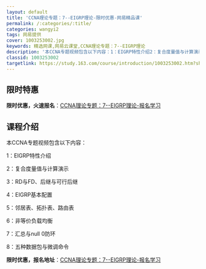 ```yaml
---
layout: default
title: 'CCNA理论专题：7--EIGRP理论-限时优惠-网易精品课'
permalink: /:categories/:title/
categories: wangyi2
tags: 网易提供
cover: 1003253002.jpg
keywords: 精选网课,网易云课堂,CCNA理论专题：7--EIGRP理论
description: '本CCNA专题视频包含以下内容：1：EIGRP特性介绍2：复合度量值与计算演示3：RD与FD、后继与可行后继4：EIGR'
classid: 1003253002
targetlink: https://study.163.com/course/introduction/1003253002.htm?share=1&shareId=1025206652&utm_campaign=share&utm_medium=iphoneShare&utm_source=&utm_u=1025206652
---
```


## 限时特惠

**限时优惠，火速报名**：[CCNA理论专题：7--EIGRP理论-报名学习](https://study.163.com/course/introduction/1003253002.htm?share=1&shareId=1025206652&utm_campaign=share&utm_medium=iphoneShare&utm_source=&utm_u=1025206652)

## 课程介绍

本CCNA专题视频包含以下内容：

 1：EIGRP特性介绍

 2：复合度量值与计算演示

 3：RD与FD、后继与可行后继

 4：EIGRP基本配置

 5：邻居表、拓扑表、路由表

 6：非等价负载均衡

 7：汇总与null 0防环

 8：五种数据包与微调命令

**限时优惠，报名地址**：[CCNA理论专题：7--EIGRP理论-报名学习](https://study.163.com/course/introduction/1003253002.htm?share=1&shareId=1025206652&utm_campaign=share&utm_medium=iphoneShare&utm_source=&utm_u=1025206652)

